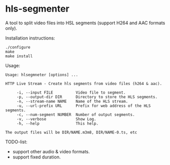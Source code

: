 # hls-segmenter
A tool to split video files into HSL segments (support H264 and AAC formats only).

Installation instructions:
```
./configure
make
make install
```

Usage:
```
Usage: hlsegmneter [options] ...

HTTP Live Stream - Create hls segments from video files (h264 & aac).

     -i, --input FILE          Video file to segment.
     -p, --output-dir DIR      Directory to store the HLS segments.
     -n, --stream-name NAME    Name of the HLS stream.
     -u, --url-prefix URL      Prefix for web address of the HLS segments.
     -c, --num-segment NUMBER  Number of output segments.
     -v, --verbose             Show Log.
     -h, --help                This help.
     
The output files will be DIR/NAME.m3m8, DIR/NAME-0.ts, etc

```

TODO-list:
 - support other audio & video formats.
 - support fixed duration.
